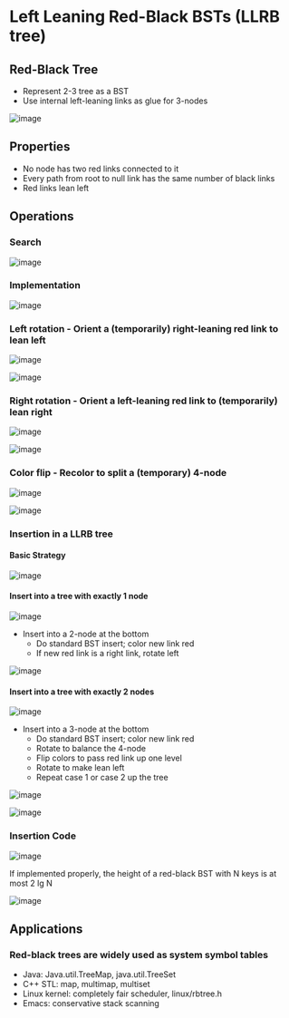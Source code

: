 # Left Leaning Red-Black BSTs (LLRB tree)

## Red-Black Tree

- Represent 2-3 tree as a BST
- Use internal left-leaning links as glue for 3-nodes

![image](../../media/Left-Leaning-Red-Black-BSTs-(LLRB-tree)-image1.jpg)

## Properties

- No node has two red links connected to it
- Every path from root to null link has the same number of black links
- Red links lean left

## Operations

### Search

![image](../../media/Left-Leaning-Red-Black-BSTs-(LLRB-tree)-image2.jpg)

### Implementation

![image](../../media/Left-Leaning-Red-Black-BSTs-(LLRB-tree)-image3.jpg)

### Left rotation - Orient a (temporarily) right-leaning red link to lean left

![image](../../media/Left-Leaning-Red-Black-BSTs-(LLRB-tree)-image4.jpg)

![image](../../media/Left-Leaning-Red-Black-BSTs-(LLRB-tree)-image5.jpg)

### Right rotation - Orient a left-leaning red link to (temporarily) lean right

![image](../../media/Left-Leaning-Red-Black-BSTs-(LLRB-tree)-image6.jpg)

![image](../../media/Left-Leaning-Red-Black-BSTs-(LLRB-tree)-image7.jpg)

### Color flip - Recolor to split a (temporary) 4-node

![image](../../media/Left-Leaning-Red-Black-BSTs-(LLRB-tree)-image8.jpg)

![image](../../media/Left-Leaning-Red-Black-BSTs-(LLRB-tree)-image9.jpg)

### Insertion in a LLRB tree

#### Basic Strategy

![image](../../media/Left-Leaning-Red-Black-BSTs-(LLRB-tree)-image10.jpg)

#### Insert into a tree with exactly 1 node

![image](../../media/Left-Leaning-Red-Black-BSTs-(LLRB-tree)-image11.jpg)

- Insert into a 2-node at the bottom
    - Do standard BST insert; color new link red
    - If new red link is a right link, rotate left

![image](../../media/Left-Leaning-Red-Black-BSTs-(LLRB-tree)-image12.jpg)

#### Insert into a tree with exactly 2 nodes

![image](../../media/Left-Leaning-Red-Black-BSTs-(LLRB-tree)-image13.jpg)

- Insert into a 3-node at the bottom
    - Do standard BST insert; color new link red
    - Rotate to balance the 4-node
    - Flip colors to pass red link up one level
    - Rotate to make lean left
    - Repeat case 1 or case 2 up the tree

![image](../../media/Left-Leaning-Red-Black-BSTs-(LLRB-tree)-image14.jpg)

![image](../../media/Left-Leaning-Red-Black-BSTs-(LLRB-tree)-image15.jpg)

### Insertion Code

![image](../../media/Left-Leaning-Red-Black-BSTs-(LLRB-tree)-image16.jpg)

If implemented properly, the height of a red-black BST with N keys is at most 2 lg N

![image](../../media/Left-Leaning-Red-Black-BSTs-(LLRB-tree)-image17.jpg)

## Applications

### Red-black trees are widely used as system symbol tables

- Java: Java.util.TreeMap, java.util.TreeSet
- C++ STL: map, multimap, multiset
- Linux kernel: completely fair scheduler, linux/rbtree.h
- Emacs: conservative stack scanning
